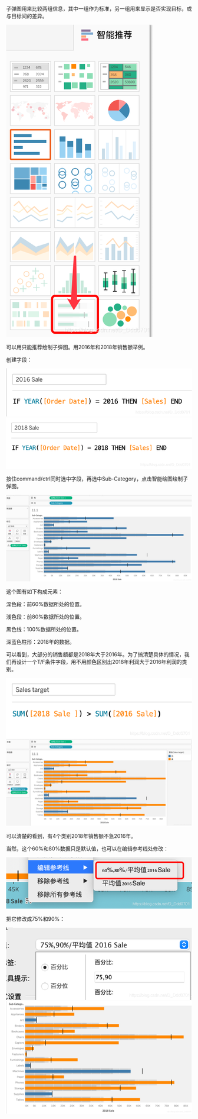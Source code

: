 子弹图用来比较两组信息，其中一组作为标准，另一组用来显示是否实现目标，或与目标间的差异。

![img.png](img.png)

可以用只能推荐绘制子弹图。用2016年和2018年销售额举例。

创建字段：

![img_1.png](img_1.png)
![img_2.png](img_2.png)

按住command/ctrl同时选中字段，再选中Sub-Category，点击智能绘图绘制子弹图。

![img_3.png](img_3.png)

这个图有如下构成元素：

深色段：前60%数据所处的位置。

浅色段：前80%数据所处的位置。

黑色线：100%数据所处的位置。

深蓝色柱形：2018年的数据。

可以看到，大部分的销售额都是2018年大于2016年。为了搞清楚具体的情况，我们再设计一个T/F条件字段，用不用颜色区别出2018年利润大于2016年利润的类别。

![img_4.png](img_4.png)
![img_5.png](img_5.png)

可以清楚的看到，有4个类别2018年销售额不急2016年。

当然，这个60%和80%数据只是默认值，也可以在编辑参考线处修改：

![img_6.png](img_6.png)

把它修改成75%和90%：

![img_7.png](img_7.png)
![img_8.png](img_8.png)